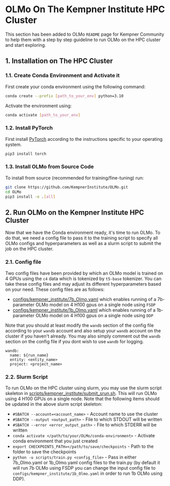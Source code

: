 # OLMo On The Kempner Institute HPC Cluster

This section has been added to OLMo `README` page for Kempner Community to help them with a step by step guideline to run OLMo on the HPC cluster and start exploring.

## 1. Installation on The HPC Cluster 

### 1.1. Create Conda Environment and Activate it

First create your conda environment using the following command:

```bash
conda create --prefix [path_to_your_env] python=3.10
```

Activate the environment using:

```bash
conda activate [path_to_your_env]
```

### 1.2. Install PyTorch

First install [PyTorch](https://pytorch.org) according to the instructions specific to your operating system.

```bash
pip3 install torch
```

### 1.3. Install OLMo from Source Code 

To install from source (recommended for training/fine-tuning) run:

```bash
git clone https://github.com/KempnerInstitute/OLMo.git
cd OLMo
pip3 install -e .[all]
```

## 2. Run OLMo on the Kempner Institute HPC Cluster

Now that we have the Conda environment ready, it's time to run OLMo. To do that, we need a config file to pass it to the training script to specify all OLMo configs and hyperparameters as well as a slurm script to submit the job on the HPC cluster. 

### 2.1. Config file

Two config files have been provided by which an OLMo model is trained on 4 GPUs using the `c4` data which is tokenized by `t5-base` tokenizer. You can take these config files and may adjust its different hyperparameters based on your need. These config files are as follows:

* [configs/kempner_institute/7b_Olmo.yaml](configs/kempner_institute/7b_Olmo.yaml) which enables running of a 7b-parameter OLMo model on 4 H100 gpus on a single node using `FSDP`
* [configs/kempner_institute/1b_Olmo.yaml](configs/kempner_institute/1b_Olmo.yaml) which enables running of a 1b-parameter OLMo model on 4 H100 gpus on a single node using `DDP`

Note that you should at least modify the `wandb` section of the config file according to your `wandb` account and also setup your `wandb` account on the cluster if you haven't already. You may also simply comment out the `wandb` section on the config file if you dont wish to use `wandb` for logging.

```{code} bash
wandb:
  name: ${run_name}
  entity: <entity_name>
  project: <project_name>
```

### 2.2. Slurm Script

To run OLMo on the HPC cluster using slurm, you may use the slurm script skeleton in [scripts/kempner_institute/submit_srun.sh](scripts/kempner_institute/submit_srun.sh). This will run OLMo using 4 H100 GPUs on a single node.
Note that the following items should be updated in the above slurm script skeleton:

* `#SBATCH --account=<account_name>`    - Account name to use the cluster
* `#SBATCH --output <output_path>`      - File to which STDOUT will be written
* `#SBATCH --error <error_output_path>` - File to which STDERR will be written
* `conda activate </path/to/your/OLMo/conda-environment>` - Activate conda environment that you just created 
* `export CHECKPOINTS_PATH=</path/to/save/checkpoints`    - Path to the folder to save the checkpoints 
* `python -u scripts/train.py <config_file>` - Pass in either 7b_Olmo.yaml or 1b_Olmo.yaml config files to the train.py (by default it will run 7b OLMo using FSDP you can change the input config file to `configs/kempner_institute/1b_Olmo.yaml` in order to run 1b OLMo using DDP).
